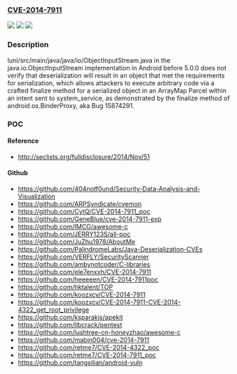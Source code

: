 ### [CVE-2014-7911](https://cve.mitre.org/cgi-bin/cvename.cgi?name=CVE-2014-7911)
![](https://img.shields.io/static/v1?label=Product&message=n%2Fa&color=blue)
![](https://img.shields.io/static/v1?label=Version&message=n%2Fa&color=blue)
![](https://img.shields.io/static/v1?label=Vulnerability&message=n%2Fa&color=brighgreen)

### Description

luni/src/main/java/java/io/ObjectInputStream.java in the java.io.ObjectInputStream implementation in Android before 5.0.0 does not verify that deserialization will result in an object that met the requirements for serialization, which allows attackers to execute arbitrary code via a crafted finalize method for a serialized object in an ArrayMap Parcel within an intent sent to system_service, as demonstrated by the finalize method of android.os.BinderProxy, aka Bug 15874291.

### POC

#### Reference
- http://seclists.org/fulldisclosure/2014/Nov/51

#### Github
- https://github.com/404notf0und/Security-Data-Analysis-and-Visualization
- https://github.com/ARPSyndicate/cvemon
- https://github.com/CytQ/CVE-2014-7911_poc
- https://github.com/GeneBlue/cve-2014-7911-exp
- https://github.com/IMCG/awesome-c
- https://github.com/JERRY123S/all-poc
- https://github.com/JuZhu1978/AboutMe
- https://github.com/PalindromeLabs/Java-Deserialization-CVEs
- https://github.com/VERFLY/SecurityScanner
- https://github.com/ambynotcoder/C-libraries
- https://github.com/ele7enxxh/CVE-2014-7911
- https://github.com/heeeeen/CVE-2014-7911poc
- https://github.com/hktalent/TOP
- https://github.com/koozxcv/CVE-2014-7911
- https://github.com/koozxcv/CVE-2014-7911-CVE-2014-4322_get_root_privilege
- https://github.com/ksparakis/apekit
- https://github.com/libcrack/pentest
- https://github.com/lushtree-cn-honeyzhao/awesome-c
- https://github.com/mabin004/cve-2014-7911
- https://github.com/retme7/CVE-2014-4322_poc
- https://github.com/retme7/CVE-2014-7911_poc
- https://github.com/tangsilian/android-vuln

